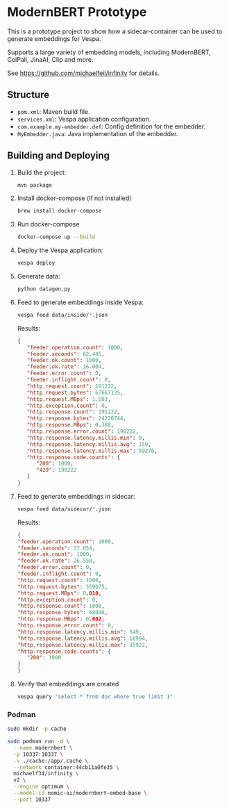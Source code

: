 # ModernBERT Prototype

This is a prototype project to show how a sidecar-container can be used to generate embeddings for Vespa. 

Supports a large variety of embedding models, including ModernBERT, ColPali, JinaAI, Clip and more.

See https://github.com/michaelfeil/infinity for details. 

## Structure

- `pom.xml`: Maven build file.
- `services.xml`: Vespa application configuration.
- `com.example.my-embedder.def`: Config definition for the embedder.
- `MyEmbedder.java`: Java implementation of the embedder.

## Building and Deploying

1. Build the project:

   ```bash
   mvn package
   ```

2. Install docker-compose (if not installed)

   ```bash
   brew install docker-compose
   ```

3. Run docker-compose

   ```bash
   docker-compose up --build
   ```

4. Deploy the Vespa application:

   ```bash
   vespa deploy
   ```

5. Generate data:

   ```bash
   python datagen.py
   ```

6. Feed to generate embeddings inside Vespa:

   ```bash
   vespa feed data/inside/*.json
   ```

   Results:

   ```json
   {
      "feeder.operation.count": 1000,
      "feeder.seconds": 62.485,
      "feeder.ok.count": 1000,
      "feeder.ok.rate": 16.004,
      "feeder.error.count": 0,
      "feeder.inflight.count": 0,
      "http.request.count": 191222,
      "http.request.bytes": 67667135,
      "http.request.MBps": 1.083,
      "http.exception.count": 0,
      "http.response.count": 191222,
      "http.response.bytes": 24220744,
      "http.response.MBps": 0.388,
      "http.response.error.count": 190222,
      "http.response.latency.millis.min": 0,
      "http.response.latency.millis.avg": 159,
      "http.response.latency.millis.max": 59276,
      "http.response.code.counts": {
         "200": 1000,
         "429": 190222
      }
   }
   ```

7. Feed to generate embeddings in sidecar:

   ```bash
   vespa feed data/sidecar/*.json
   ```

   Results:

   ```json
   {
   "feeder.operation.count": 1000,
   "feeder.seconds": 37.654,
   "feeder.ok.count": 1000,
   "feeder.ok.rate": 26.558,
   "feeder.error.count": 0,
   "feeder.inflight.count": 0,
   "http.request.count": 1000,
   "http.request.bytes": 359075,
   "http.request.MBps": 0.010,
   "http.exception.count": 0,
   "http.response.count": 1000,
   "http.response.bytes": 68000,
   "http.response.MBps": 0.002,
   "http.response.error.count": 0,
   "http.response.latency.millis.min": 549,
   "http.response.latency.millis.avg": 18994,
   "http.response.latency.millis.max": 35922,
   "http.response.code.counts": {
      "200": 1000
   }
   }
   ```

8. Verify that embeddings are created

   ```bash
   vespa query "select * from doc where true limit 1"
   ```

### Podman

```bash
sudo mkdir -p cache
```

```bash
sudo podman run -d \
  --name modernbert \
  -p 10337:10337 \
  -v ./cache:/app/.cache \
  --network container:44cb11a0fe35 \
  michaelf34/infinity \
  v2 \
  --engine optimum \
  --model-id nomic-ai/modernbert-embed-base \
  --port 10337
```
